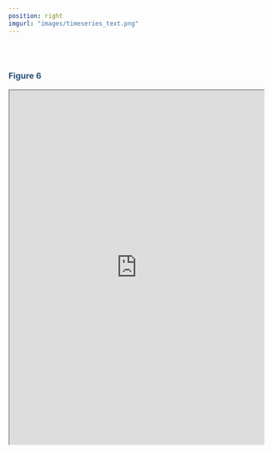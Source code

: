 ```yaml
---
position: right
imgurl: "images/timeseries_text.png"
---
```


<br />
<br />

### <span style="color:#28527A"> Figure 6 </span>

<iframe seamless src= "https://aradams11.github.io/widgets/ts_int.html" width="100%" height="700"></iframe>




